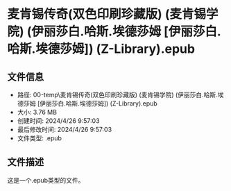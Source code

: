 ﻿# 麦肯锡传奇(双色印刷珍藏版) (麦肯锡学院) (伊丽莎白.哈斯.埃德莎姆 [伊丽莎白.哈斯.埃德莎姆]) (Z-Library).epub

## 文件信息
- 路径: 00-temp\麦肯锡传奇(双色印刷珍藏版) (麦肯锡学院) (伊丽莎白.哈斯.埃德莎姆 [伊丽莎白.哈斯.埃德莎姆]) (Z-Library).epub
- 大小: 3.76 MB
- 创建时间: 2024/4/26 9:57:03
- 最后修改时间: 2024/4/26 9:57:03
- 文件类型: .epub

## 文件描述
这是一个.epub类型的文件。

